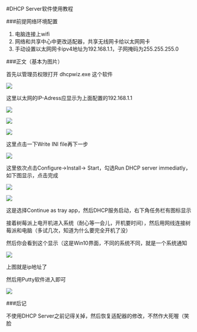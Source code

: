 #DHCP Server软件使用教程

###前提网络环境配置

1. 电脑连接上wifi
2. 网络和共享中心中更改适配器，共享无线网卡给以太网网卡
3. 手动设置以太网网卡ipv4地址为192.168.1.1，子网掩码为255.255.255.0

###正文（基本为图片）

首先以管理员权限打开 dhcpwiz.exe 这个软件

![](http://images2015.cnblogs.com/blog/701997/201511/701997-20151109223121650-661789014.png)

这里以太网的IP-Adress应显示为上面配置的192.168.1.1

![](http://images2015.cnblogs.com/blog/701997/201511/701997-20151109223203837-745613458.png)

![](http://images2015.cnblogs.com/blog/701997/201511/701997-20151109223221181-1034817960.png)

![](http://images2015.cnblogs.com/blog/701997/201511/701997-20151109223234853-744985202.png)

这里点击一下Write INI file再下一步

![](http://images2015.cnblogs.com/blog/701997/201511/701997-20151109223452681-1505239798.png)

这里依次点击Configure->Install-> Start，勾选Run DHCP server immediatly，如下图显示，点击完成

![](http://images2015.cnblogs.com/blog/701997/201511/701997-20151109223647009-1170923699.png)

![](http://images2015.cnblogs.com/blog/701997/201511/701997-20151109223713212-45818515.png)

这是选择Continue as tray app，然后DHCP服务启动，右下角任务栏有图标显示

接着树莓派上电开机进入系统（耐心等一会儿，开机要时间），然后用网线连接树莓派和电脑（多试几次，知道为什么要完全开机了没）

然后你会看到这个显示（这是Win10界面，不同的系统不同，就是一个系统通知

![](http://images2015.cnblogs.com/blog/701997/201511/701997-20151109224032806-706885774.png)

上图就是ip地址了

然后用Putty软件进入即可

![](http://images2015.cnblogs.com/blog/701997/201511/701997-20151109224105478-1398212918.png)

###后记

不使用DHCP Server之前记得关掉，然后恢复适配器的修改，不然作大死喔（笑脸